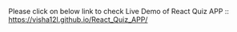 Please click on below link to check Live Demo of React Quiz APP :: 
https://visha12l.github.io/React_Quiz_APP/
